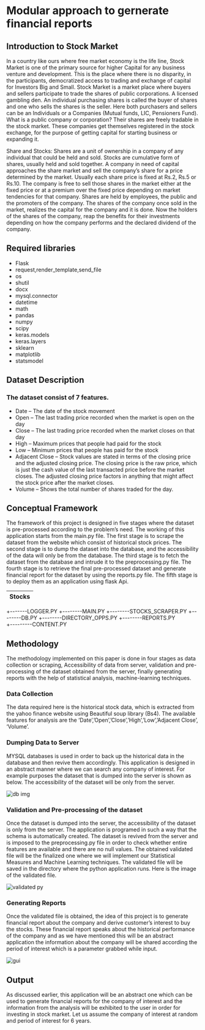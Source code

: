 # Modular approach to gernerate financial reports

## Introduction to Stock Market
In a country like ours where free market economy is the life line, Stock Market is one of the primary source for higher Capital for any business venture and development. This is the place where there is no disparity, in the participants, democratized access to trading and exchange of 
capital for Investors Big and Small. Stock Market is a market place where buyers and sellers participate to trade the shares of public corporations. A licensed gambling den. An individual purchasing shares is called the buyer of shares and one who sells the shares is the seller. Here both purchasers and sellers can be an Individuals or a Companies (Mutual funds, LIC, 
Pensioners Fund). What is a public company or corporation? Their shares are freely tradable in the stock market. These companies get themselves registered in the stock exchange, for the purpose of getting capital for starting business or expanding it.

Share and Stocks: Shares are a unit of ownership in a company of any individual that could be held and sold. Stocks are cumulative form of shares, usually held and sold together. A company in need of capital approaches the share market and sell the company’s share for a price 
determined by the market. Usually each share price is fixed at Rs.2, Rs.5 or Rs.10. The company is free to sell those shares in the market either at the fixed price or at a premium over the fixed price depending on market tendencies for that company. Shares are held by 
employees, the public and the promoters of the company. The shares of the company once sold in the market, realizes the capital for the company and it is done. Now the holders of the shares of the company, reap the benefits for their investments depending on how the company 
performs and the declared dividend of the company.

## Required libraries
- Flask 
- request,render_template,send_file
- os
- shutil
- docx
- mysql.connector
- datetime
- math
- pandas
- numpy
- scipy
- keras.models
- keras.layers
- sklearn
- matplotlib 
- statsmodel

## Dataset Description
### The dataset consist of 7 features.
- Date           – The date of the stock movement
- Open           – The last trading price recorded when the market is open on the day
- Close          – The last trading price recorded when the market closes on that day
- High           –  Maximum prices that people had paid for the stock
- Low            –  Minimum prices that people has paid for the stock
- Adjacent Close –  Stock values are stated in terms of the closing price and the adjusted closing price. The closing price is the raw price, which is just the cash value of the last transacted price before the market closes. 
                    The adjusted closing price factors in anything that might affect the stock price after the market closes.
- Volume         – Shows the total number of shares traded for the day.

## Conceptual Framework
The framework of this project is designed in five stages where the dataset is pre-processed according to the problem’s need. The working of this application starts from the main.py file.
The first stage is to scrape the dataset from the website which consist of historical stock prices. The second stage is to dump the dataset into the database, and the accessibility of the data will only be from the database. The third stage is to fetch the dataset from the database and intrude it to the preprocessing.py file. The fourth stage is to retrieve the final pre-processed dataset and generate financial report for the dataset by using the reports.py file. The fifth stage is to deploy them as an application using flask Api.

|Stocks
|-----
+-------LOGGER.PY
+--------MAIN.PY
+--------STOCKS_SCRAPER.PY
+--------DB.PY
+--------DIRECTORY_OPPS.PY
+--------REPORTS.PY                             
+---------CONTENT.PY

## Methodology
The methodology implemented on this paper is done in four stages as data collection or scraping, Accessibility of data from server, validation and pre-processing of the dataset obtained from the server, finally generating reports with the help of statistical analysis, machine-learning techniques.

### Data Collection
The data required here is the historical stock data, which is extracted from the yahoo finance website using Beautiful soup library (Bs4). The available features for analysis are the ‘Date’,’Open’,’Close’,’High’,’Low’,’Adjacent Close’, ‘Volume’.

### Dumping Data to Server
MYSQL databases is used in order to back up the historical data in the database and then revive them accordingly. This application is designed in an abstract manner where we can search any company of interest. For example purposes the dataset that is dumped into the server is shown as below. The accessibility of the dataset will be only from the server.
 
![db img](https://user-images.githubusercontent.com/93818265/150693118-325330fc-caf5-45a3-8574-e4b282cce780.png)

### Validation and Pre-processing of the dataset
Once the dataset is dumped into the server, the accessibility of the dataset is only from the server. The application is programed in such a way that the schema  is automatically created. The dataset is revived from the server and is imposed to the preprocessing.py file in order to check whether entire features are available and there are no null values. The obtained validated file will be the finalized one where we will implement our Statistical Measures and Machine Learning techniques. The validated file will be saved in the directory where the python application runs. Here is the image of the validated file.

![validated py](https://user-images.githubusercontent.com/93818265/150693348-85bcb0e1-16a5-4910-b578-148fff54ed3e.png)

### Generating Reports 
Once the validated file is obtained, the idea of this project is to generate financial report about the company and derive customer’s interest to buy the stocks. These financial report speaks about the historical performance of the company and as we have mentioned this will be an abstract application the information about the company will be shared according the period of interest which is a parameter grabbed while input.

![gui](https://user-images.githubusercontent.com/93818265/150693525-0c5b4bd1-d208-45cd-88e9-6243f67737f5.png)

## Output
As discussed earlier, this application will be an abstract one which can be used to generate financial reports for the company of interest and the information from the analysis will be exhibited to the user in order for investing in stock market. Let us assume the company of interest at random and period of interest for 6 years.

